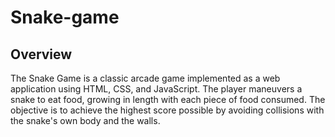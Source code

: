 # Snake-game

## Overview

The Snake Game is a classic arcade game implemented as a web application using HTML, CSS, and JavaScript. The player maneuvers a snake to eat food, growing in length with each piece of food consumed. The objective is to achieve the highest score possible by avoiding collisions with the snake's own body and the walls.
